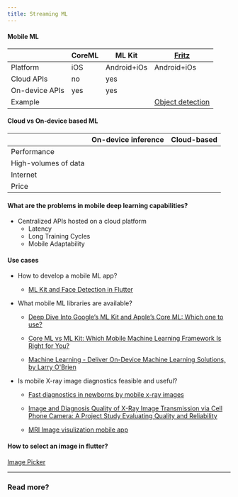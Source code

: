```yaml
---
title: Streaming ML
---
```



####  Mobile ML

|   |CoreML   |ML Kit   |[Fritz](https://www.fritz.ai/)   |   
|---|---|---|---|
|Platform   |iOS   |Android+iOs   |Android+iOs    |   
|Cloud APIs   |no    |yes    |   |   
|On-device APIs   |yes   |yes    |   |   
|Example   |   |   | [Object detection](https://github.com/fritzlabs)|   |   


#### Cloud vs On-device based ML


|   |On-device inference   |Cloud-based   |
|---|---|---|
|Performance   |   |   |
|High-volumes of data   |   |   |   
|Internet   |   |   |   
|Price  |   |   |   |

#### What are the problems in mobile deep learning capabilities?

* Centralized APIs hosted on a cloud platform
  * Latency
  * Long Training Cycles
  * Mobile Adaptability


#### Use cases
* How to develop a mobile ML app?
  * [ML Kit and Face Detection in Flutter](https://medium.com/flutterpub/ml-kit-and-face-detection-in-flutter-c7bca082fdda)

* What mobile ML libraries are available?
  * [Deep Dive Into Google’s ML Kit and Apple’s Core ML: Which one to use?](https://medium.com/flutterpub/ml-kit-and-face-detection-in-flutter-c7bca082fdda)

  * [Core ML vs ML Kit: Which Mobile Machine Learning Framework Is Right for You?](https://heartbeat.fritz.ai/core-ml-vs-ml-kit-which-mobile-machine-learning-framework-is-right-for-you-e25c5d34c765)

  * [Machine Learning - Deliver On-Device Machine Learning Solutions, by Larry O'Brien](https://msdn.microsoft.com/en-us/magazine/mt814802.aspx)

* Is mobile X-ray image diagnostics feasible and useful?
  * [Fast diagnostics in newborns by mobile x-ray images](https://www.abc.net.au/news/2017-02-17/x-ray-images-accurate-when-viewed-on-smartphone-study-finds/8277392)

  * [Image and Diagnosis Quality of X-Ray Image Transmission via Cell Phone Camera: A Project Study Evaluating Quality and Reliability](https://www.ncbi.nlm.nih.gov/pmc/articles/PMC3474770/)

  * [MRI Image visulization mobile app](https://www.mimsoftware.com/mobile_cloud/mobile_mim)


#### How to select an image in flutter?
[Image Picker](https://flatteredwithflutter.com/image-picker-in-flutter/)



---
### Read more?



[//]: # ()
